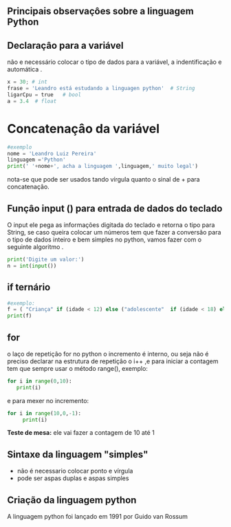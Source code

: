 
## Principais observaçôes sobre a linguagem Python
 

 ## Declaraçâo para a variável 
  não e necessário colocar o tipo de dados para a variável, a indentificação e automática .
  ```python
  x = 30; # int
  frase = 'Leandro está estudando a linguagen python'  # String
  ligarCpu = true   # bool
  a = 3.4  # float
  ```
  # Concatenaçâo da variável
  ```python 
  #exemplo 
  nome = 'Leandro Luiz Pereira'
  linguagem ='Python'
  print(' '+nome+', acha a linguagem ',linguagem,' muito legal')
  ```
  nota-se que pode ser usados tando vírgula quanto o sinal de + para concatenaçâo.
  
 
 ## Funçâo input () para entrada de dados do teclado
   O input ele pega as informações digitada do teclado e retorna o tipo para String, se caso queira colocar um números tem 
   que fazer a conversão para o tipo  de dados inteiro e bem simples no python, vamos fazer com  o seguinte algoritmo .
   ```python
   print('Digite um valor:')
   n = int(input())
   ```
 ## if ternário 
 ```python
 #exemplo:
 f = ( "Criança" if (idade < 12) else ("adolescente"  if (idade < 18) else ("adulto" if (idade < 60) else "Experiente")))
print(f)
```
 ## for 
 
 o laço de repetiçâo for no python o incremento é interno, ou seja não é preciso declarar na estrutura de repetiçâo o i++ ,e para iniciar a contagem tem que sempre usar o método range(), exemplo:
 
 ```python 
 for i in range(0,10):
    print(i)
 ```
 e para mexer no incremento:
 
 ```python
 for i in range(10,0,-1):
      print(i)
```
<strong>Teste de mesa:</strong> ele vai fazer a contagem de 10 até 1


## Sintaxe da linguagem "simples" 
 * não é necessario colocar ponto e vírgula 
 * pode ser aspas duplas e aspas simples

## Criação da linguagem python
A linguagem python foi lançado em 1991 por Guido van Rossum 
 
   
